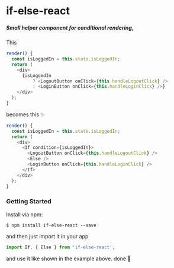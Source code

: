 # if-else-react

##### Small helper component for conditional rendering,

This

```javascript
render() {
  const isLoggedIn = this.state.isLoggedIn;
  return (
    <div>
      {isLoggedIn
          ? <LogoutButton onClick={this.handleLogoutClick} />
          : <LoginButton onClick={this.handleLoginClick} />}
    </div>
  );
}
```

becomes this ✨

```javascript
render() {
  const isLoggedIn = this.state.isLoggedIn;
  return (
    <div>
      <If condition={isLoggedIn}>
        <LogoutButton onClick={this.handleLogoutClick} />
        <Else />
        <LoginButton onClick={this.handleLoginClick} />
      </If>
    </div>
  );
}
```

### Getting Started

Install via npm:

```
$ npm install if-else-react --save
```

and then just import it in your app

```javascript
import If, { Else } from 'if-else-react';
```

and use it like shown in the example above. done 🎉
